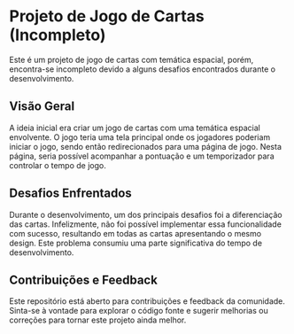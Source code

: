# Projeto de Jogo de Cartas (Incompleto)

Este é um projeto de jogo de cartas com temática espacial, porém, encontra-se incompleto devido a alguns desafios encontrados durante o desenvolvimento.

## Visão Geral

A ideia inicial era criar um jogo de cartas com uma temática espacial envolvente. O jogo teria uma tela principal onde os jogadores poderiam iniciar o jogo, sendo então redirecionados para uma página de jogo. Nesta página, seria possível acompanhar a pontuação e um temporizador para controlar o tempo de jogo.

## Desafios Enfrentados

Durante o desenvolvimento, um dos principais desafios foi a diferenciação das cartas. Infelizmente, não foi possível implementar essa funcionalidade com sucesso, resultando em todas as cartas apresentando o mesmo design. Este problema consumiu uma parte significativa do tempo de desenvolvimento.

## Contribuições e Feedback

Este repositório está aberto para contribuições e feedback da comunidade. Sinta-se à vontade para explorar o código fonte e sugerir melhorias ou correções para tornar este projeto ainda melhor.
